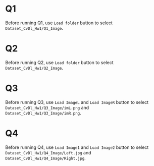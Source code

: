 # Q1
Before running Q1, use `Load folder` button to select `Dataset_CvDl_Hw1/Q1_Image`.

# Q2
Before running Q2, use `Load folder` button to select `Dataset_CvDl_Hw1/Q2_Image`.

# Q3
Before running Q3, use `Load ImageL` and `Load ImageR` button to select `Dataset_CvDl_Hw1/Q3_Image/imL.png` and `Dataset_CvDl_Hw1/Q3_Image/imR.png`.

# Q4
Before running Q4, use `Load Image1` and `Load Image2` button to select `Dataset_CvDl_Hw1/Q4_Image/Left.jpg` and `Dataset_CvDl_Hw1/Q4_Image/Right.jpg`.
